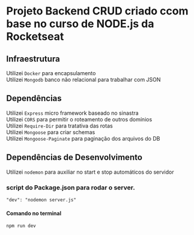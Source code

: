 # Projeto Backend CRUD criado ccom base no curso de NODE.js da Rocketseat

## Infraestrutura 
Utilizei `Docker`  para encapsulamento </br>
Utilizei `Mongodb` banco não relacional para trabalhar com JSON </br>


## Dependências
Utilizei `Express` micro framework baseado no sinastra</br>
Utilizei `CORS` para permitir o roteamento de outros domínios</br>
Utilizei `Require-Dir` para tratativa das rotas </br>
Utilizei `Mongoose` para criar schemas</br>
Utilizei `Mongoose-Paginate` para paginação dos arquivos do DB</br>

## Dependências de Desenvolvimento

Utilizei `nodemon` para auxiliar  no start e stop automáticos do servidor</br>


### script do Package.json para rodar  o server.
`"dev": "nodemon server.js"`

#### Comando no terminal

`npm run dev`














